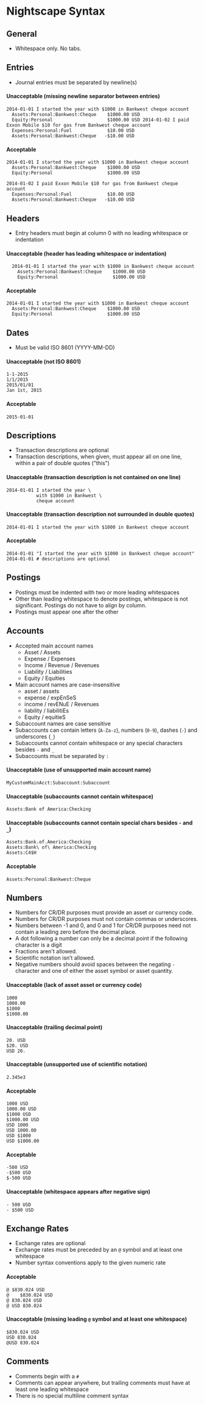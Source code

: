 Nightscape Syntax
=================

General
-------

- Whitespace only. No tabs.


Entries
-------

- Journal entries must be separated by newline(s)

#### Unacceptable (missing newline separator between entries)

```
2014-01-01 I started the year with $1000 in Bankwest cheque account
  Assets:Personal:Bankwest:Cheque    $1000.00 USD
  Equity:Personal                    $1000.00 USD 2014-01-02 I paid Exxon Mobile $10 for gas from Bankwest cheque account
  Expenses:Personal:Fuel             $10.00 USD
  Assets:Personal:Bankwest:Cheque   -$10.00 USD
```

#### Acceptable

```
2014-01-01 I started the year with $1000 in Bankwest cheque account
  Assets:Personal:Bankwest:Cheque    $1000.00 USD
  Equity:Personal                    $1000.00 USD

2014-01-02 I paid Exxon Mobile $10 for gas from Bankwest cheque account
  Expenses:Personal:Fuel             $10.00 USD
  Assets:Personal:Bankwest:Cheque   -$10.00 USD
```


Headers
-------

- Entry headers must begin at column 0 with no leading whitespace or indentation

#### Unacceptable (header has leading whitespace or indentation)

```
  2014-01-01 I started the year with $1000 in Bankwest cheque account
    Assets:Personal:Bankwest:Cheque    $1000.00 USD
    Equity:Personal                    $1000.00 USD
```

#### Acceptable

```
2014-01-01 I started the year with $1000 in Bankwest cheque account
  Assets:Personal:Bankwest:Cheque    $1000.00 USD
  Equity:Personal                    $1000.00 USD
```


Dates
-----

- Must be valid ISO 8601 (YYYY-MM-DD)

#### Unacceptable (not ISO 8601)

```
1-1-2015
1/1/2015
2015/01/01
Jan 1st, 2015
```

#### Acceptable

```
2015-01-01
```


Descriptions
------------

- Transaction descriptions are optional
- Transaction descriptions, when given, must appear all on one line,
  within a pair of double quotes ("this")

#### Unacceptable (transaction description is not contained on one line)

```
2014-01-01 I started the year \
           with $1000 in Bankwest \
           cheque account
```

#### Unacceptable (transaction description not surrounded in double quotes)

```
2014-01-01 I started the year with $1000 in Bankwest cheque account
```

#### Acceptable

```
2014-01-01 "I started the year with $1000 in Bankwest cheque account"
2014-01-01 # descriptions are optional
```


Postings
--------

- Postings must be indented with two or more leading whitespaces
- Other than leading whitespace to denote postings, whitespace is not
  significant. Postings do not have to align by column.
- Postings must appear one after the other


Accounts
--------

- Accepted main account names
  - Asset / Assets
  - Expense / Expenses
  - Income / Revenue / Revenues
  - Liability / Liabilities
  - Equity / Equities
- Main account names are case-insensitive
  - asset / assets
  - expense / expEnSeS
  - income / revENuE / Revenues
  - liability / liabilitiEs
  - Equity / equitieS
- Subaccount names are case sensitive
- Subaccounts can contain letters (`A-Za-z`), numbers (`0-9`), dashes
  (`-`) and underscores (`_`)
- Subaccounts cannot contain whitespace or any special characters besides
  `-` and `_`
- Subaccounts must be separated by `:`

#### Unacceptable (use of unsupported main account name)

```
MyCustomMainAcct:Subaccount:Subaccount
```

#### Unacceptable (subaccounts cannot contain whitespace)

```
Assets:Bank of America:Checking
```

#### Unacceptable (subaccounts cannot contain special chars besides `-` and `_`)

```
Assets:Bank.of.America:Checking
Assets:Bank\ of\ America:Checking
Assets:C4$H
```

#### Acceptable

```
Assets:Personal:Bankwest:Cheque
```


Numbers
-------

- Numbers for CR/DR purposes must provide an asset or currency code.
- Numbers for CR/DR purposes must not contain commas or underscores.
- Numbers between -1 and 0, and 0 and 1 for CR/DR purposes need not
  contain a leading zero before the decimal place.
- A dot following a number can only be a decimal point if the following
  character is a digit
- Fractions aren't allowed.
- Scientific notation isn’t allowed.
- Negative numbers should avoid spaces between the negating `-` character
  and one of either the asset symbol or asset quantity.

#### Unacceptable (lack of asset asset or currency code)

```
1000
1000.00
$1000
$1000.00
```

#### Unacceptable (trailing decimal point)

```
20. USD
$20. USD
USD 20.
```

#### Unacceptable (unsupported use of scientific notation)

```
2.345e3
```

#### Acceptable

```
1000 USD
1000.00 USD
$1000 USD
$1000.00 USD
USD 1000
USD 1000.00
USD $1000
USD $1000.00
```

#### Acceptable

```
-500 USD
-$500 USD
$-500 USD
```

#### Unacceptable (whitespace appears after negative sign)

```
- 500 USD
- $500 USD
```


Exchange Rates
--------------

- Exchange rates are optional
- Exchange rates must be preceded by an `@` symbol and at least one
  whitespace
- Number syntax conventions apply to the given numeric rate


#### Acceptable

```
@ $830.024 USD
@    $830.024 USD
@ 830.024 USD
@ USD 830.024
```

#### Unacceptable (missing leading `@` symbol and at least one whitespace)

```
$830.024 USD
USD 830.024
@USD 830.024
```


Comments
--------

- Comments begin with a `#`
- Comments can appear anywhere, but trailing comments must have at least
  one leading whitespace
- There is no special multiline comment syntax
